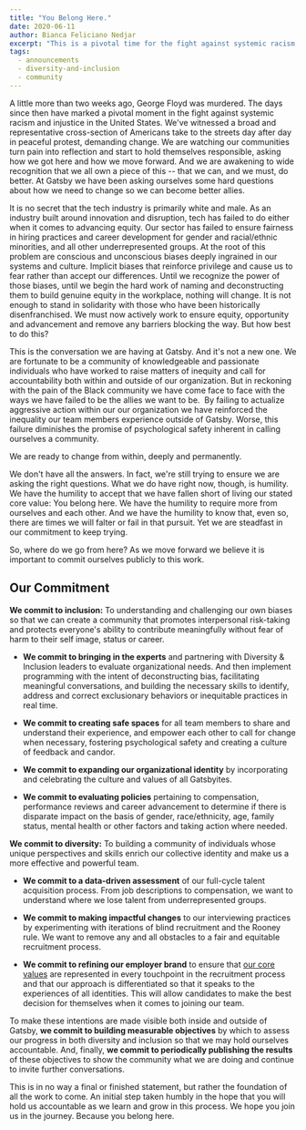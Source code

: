 ```yaml
---
title: "You Belong Here."
date: 2020-06-11
author: Bianca Feliciano Nedjar
excerpt: "This is a pivotal time for the fight against systemic racism and injustice in the US. It has also sparked a lot of difficult reflection and realizations from those of us who would be allies: the understanding that we all own a piece of this -- that we can, and we must, do better. At Gatsby we have been asking ourselves some hard questions about how we need to change so we can become better allies."
tags:
  - announcements
  - diversity-and-inclusion
  - community
---
```


A little more than two weeks ago, George Floyd was murdered. The days since then have marked a pivotal moment in the fight against systemic racism and injustice in the United States. We've witnessed a broad and representative cross-section of Americans take to the streets day after day in peaceful protest, demanding change. We are watching our communities turn pain into reflection and start to hold themselves responsible, asking how we got here and how we move forward. And we are awakening to wide recognition that we all own a piece of this -- that we can, and we must, do better. At Gatsby we have been asking ourselves some hard questions about how we need to change so we can become better allies.

It is no secret that the tech industry is primarily white and male. As an industry built around innovation and disruption, tech has failed to do either when it comes to advancing equity. Our sector has failed to ensure fairness in hiring practices and career development for gender and racial/ethnic minorities, and all other underrepresented groups. At the root of this problem are conscious and unconscious biases deeply ingrained in our systems and culture. Implicit biases that reinforce privilege and cause us to fear rather than accept our differences. Until we recognize the power of those biases, until we begin the hard work of naming and deconstructing them to build genuine equity in the workplace, nothing will change. It is not enough to stand in solidarity with those who have been historically disenfranchised. We must now actively work to ensure equity, opportunity and advancement and remove any barriers blocking the way. But how best to do this?

This is the conversation we are having at Gatsby. And it's not a new one. We are fortunate to be a community of knowledgeable and passionate individuals who have worked to raise matters of inequity and call for accountability both within and outside of our organization. But in reckoning with the pain of the Black community we have come face to face with the ways we have failed to be the allies we want to be.  By failing to actualize aggressive action within our our organization we have reinforced the inequality our team members experience outside of Gatsby. Worse, this failure diminishes the promise of psychological safety inherent in calling ourselves a community.

We are ready to change from within, deeply and permanently.

We don't have all the answers. In fact, we're still trying to ensure we are asking the right questions. What we do have right now, though, is humility. We have the humility to accept that we have fallen short of living our stated core value: You belong here. We have the humility to require more from ourselves and each other. And we have the humility to know that, even so, there are times we will falter or fail in that pursuit. Yet we are steadfast in our commitment to keep trying.

So, where do we go from here? As we move forward we believe it is important to commit ourselves publicly to this work.

## Our Commitment

**We commit to inclusion:** To understanding and challenging our own biases so that we can create a community that promotes interpersonal risk-taking and protects everyone's ability to contribute meaningfully without fear of harm to their self image, status or career.

- **We commit to bringing in the experts** and partnering with Diversity & Inclusion leaders to evaluate organizational needs. And then implement programming with the intent of deconstructing bias, facilitating meaningful conversations, and building the necessary skills to identify, address and correct exclusionary behaviors or inequitable practices in real time.

- **We commit to creating safe spaces** for all team members to share and understand their experience, and empower each other to call for change when necessary, fostering psychological safety and creating a culture of feedback and candor.

- **We commit to expanding our organizational identity** by incorporating and celebrating the culture and values of all Gatsbyites.

- **We commit to evaluating policies** pertaining to compensation, performance reviews and career advancement to determine if there is disparate impact on the basis of gender, race/ethnicity, age, family status, mental health or other factors and taking action where needed.

**We commit to diversity:** To building a community of individuals whose unique perspectives and skills enrich our collective identity and make us a more effective and powerful team.

- **We commit to a data-driven assessment** of our full-cycle talent acquisition process. From job descriptions to compensation, we want to understand where we lose talent from underrepresented groups.

- **We commit to making impactful changes** to our interviewing practices by experimenting with iterations of blind recruitment and the Rooney rule. We want to remove any and all obstacles to a fair and equitable recruitment process.

- **We commit to refining our employer brand** to ensure that [our core values](https://www.gatsbyjs.org/docs/gatsby-core-philosophy/) are represented in every touchpoint in the recruitment process and that our approach is differentiated so that it speaks to the experiences of all identities. This will allow candidates to make the best decision for themselves when it comes to joining our team.

To make these intentions are made visible both inside and outside of Gatsby, **we commit to building measurable objectives** by which to assess our progress in both diversity and inclusion so that we may hold ourselves accountable. And, finally, **we commit to periodically publishing the results** of these objectives to show the community what we are doing and continue to invite further conversations.

This is in no way a final or finished statement, but rather the foundation of all the work to come. An initial step taken humbly in the hope that you will hold us accountable as we learn and grow in this process. We hope you join us in the journey. Because you belong here.
